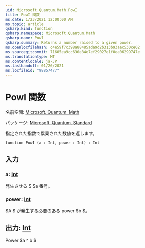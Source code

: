 ```yaml
---
uid: Microsoft.Quantum.Math.PowI
title: PowI 関数
ms.date: 1/23/2021 12:00:00 AM
ms.topic: article
qsharp.kind: function
qsharp.namespace: Microsoft.Quantum.Math
qsharp.name: PowI
qsharp.summary: Returns a number raised to a given power.
ms.openlocfilehash: c4e59f7c398a88485ada9d2b313b93aac530ce02
ms.sourcegitcommit: 71605ea9cc630e84e7ef29027e1f0ea06299747e
ms.translationtype: MT
ms.contentlocale: ja-JP
ms.lasthandoff: 01/26/2021
ms.locfileid: "98857477"
---
```

# <a name="powi-function"></a>PowI 関数

名前空間: [Microsoft. Quantum. Math](xref:Microsoft.Quantum.Math)

パッケージ: [Microsoft. Quantum. Standard](https://nuget.org/packages/Microsoft.Quantum.Standard)


指定された指数で累乗された数値を返します。

```qsharp
function PowI (a : Int, power : Int) : Int
```


## <a name="input"></a>入力

### <a name="a--int"></a>a: [Int](xref:microsoft.quantum.lang-ref.int)

発生させる $ $a 番号。


### <a name="power--int"></a>power: [Int](xref:microsoft.quantum.lang-ref.int)

$A $ が発生する必要のある power $b $。



## <a name="output--int"></a>出力: [Int](xref:microsoft.quantum.lang-ref.int)

Power $a ^ b $